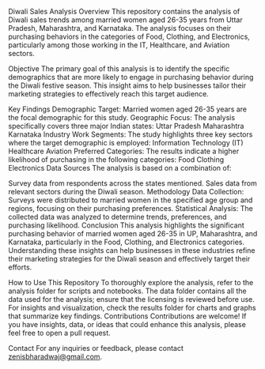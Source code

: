 Diwali Sales Analysis
Overview
This repository contains the analysis of Diwali sales trends among married women aged 26-35 years from Uttar Pradesh, Maharashtra, and Karnataka. The analysis focuses on their purchasing behaviors in the categories of Food, Clothing, and Electronics, particularly among those working in the IT, Healthcare, and Aviation sectors.

Objective
The primary goal of this analysis is to identify the specific demographics that are more likely to engage in purchasing behavior during the Diwali festive season. This insight aims to help businesses tailor their marketing strategies to effectively reach this target audience.

Key Findings
Demographic Target: Married women aged 26-35 years are the focal demographic for this study.
Geographic Focus: The analysis specifically covers three major Indian states:
Uttar Pradesh
Maharashtra
Karnataka
Industry Work Segments: The study highlights three key sectors where the target demographic is employed:
Information Technology (IT)
Healthcare
Aviation
Preferred Categories: The results indicate a higher likelihood of purchasing in the following categories:
Food
Clothing
Electronics
Data Sources
The analysis is based on a combination of:

Survey data from respondents across the states mentioned.
Sales data from relevant sectors during the Diwali season.
Methodology
Data Collection: Surveys were distributed to married women in the specified age group and regions, focusing on their purchasing preferences.
Statistical Analysis: The collected data was analyzed to determine trends, preferences, and purchasing likelihood.
Conclusion
This analysis highlights the significant purchasing behavior of married women aged 26-35 in UP, Maharashtra, and Karnataka, particularly in the Food, Clothing, and Electronics categories. Understanding these insights can help businesses in these industries refine their marketing strategies for the Diwali season and effectively target their efforts.

How to Use This Repository
To thoroughly explore the analysis, refer to the analysis folder for scripts and notebooks.
The data folder contains all the data used for the analysis; ensure that the licensing is reviewed before use.
For insights and visualization, check the results folder for charts and graphs that summarize key findings.
Contributions
Contributions are welcome! If you have insights, data, or ideas that could enhance this analysis, please feel free to open a pull request.


Contact
For any inquiries or feedback, please contact zenisbharadwaj@gmail.com.
